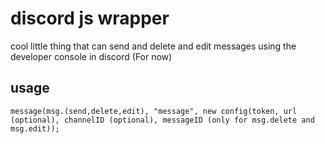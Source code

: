 # discord js wrapper
cool little thing that can send and delete and edit messages using the developer console in discord (For now)

## usage
```
message(msg.(send,delete,edit), "message", new config(token, url (optional), channelID (optional), messageID (only for msg.delete and msg.edit));
```
